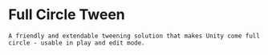 # Full Circle Tween

    A friendly and extendable tweening solution that makes Unity come full circle - usable in play and edit mode.